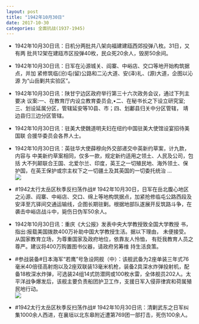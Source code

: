 ```yaml
---
layout: post
title: "1942年10月30日"
date: 2017-10-30
categories: 全面抗战(1937-1945)
---
```


<meta name="referrer" content="no-referrer" />

- 1942年10月30日讯：日机分两批共八架向福建建瓯西郊投弹八枚。31日，又有两 批共12架在建瓯市区投弹40枚，民众死20余人，毁房50余间。 

- 1942年10月30日讯：日军在沁源城关、阎寨、中峪店、交口等地开始构筑据点，并加 紧修筑临(汾)屯(留)公路和二沁大道、安(泽)礼、(源)大道，企图以沁源 为“山岳剿共实验区”。 

- 1942年10月30日讯：陕甘宁边区政府举行第三十六次政务会议，通过下列主要决 议案:一、在教育厅内设立教育委员会,•二、在秘书长之下设立研究室;三、划设延属分区，管辖延安等10县、市；四、划鄘县归关中分区管辖， 靖边县归三边分区管辖。 

- 1942年10月30日讯：驻美大使魏道明夫妇在纽约中国驻美大使馆设宴招待美国联 合援华委员会各界人士。 

- 1942年10月30日讯：英驻华大使薛穆向外交部递交中英新约草案，计九款，内容与 中美新约草案相同，仅多一款，规定新约适用之领土、人民及公司，包括 大不列颠联合王国、北爱尔兰、印度，英王之一切殖民地、海外领土、保 护国，在英王保护或宗主权下之一切疆土及其英国的一切委托统治 ... <br/><img src="https://wx1.sinaimg.cn/large/aca367d8ly1fl0ff2vxspj20c8090dfv.jpg" />

- #1942太行太岳区秋季反扫荡作战# 1942年10月30日，日军在岳北腹心地区之沁源、阎寨、中峪店、交口、绵上等地构筑据点，加紧抢修临屯公路西段及安泽至亢驿间交通运输线，企图长期驻剿。根据地部队遂展开反筑路斗争，在袭击中峪店战斗中，毙伤日伪军50余人。 

- 1942年10月30日讯：重庆《大公报》发表中央大学教授致全国大学教授 书，指出:报载美国拨款400万补助中国大学教授生活。据以下理由， 未便接受。从国家教育立场，为尊重国家及政府地位，依靠友人怜恤， 有贬我教育人员之尊严。建议将400万购置图书仪器，请政府另筹维 持生活良策。 

- #参战装备#日本海军“若鹰”号急设网舰（中）：该舰武备为2座单装三年式76毫米40倍径高射炮以及2座双联装13毫米机枪，装备2具深水炸弹投射机，配备18枚深水炸弹，可选装24组14式防潜网或100枚水雷，全体舰员202人。太平洋战争爆发后，该舰主要负责船团护卫工作，支援日军入侵菲律宾和荷属殖民地行动。 <br/><img src="https://wx3.sinaimg.cn/large/aca367d8ly1fl01iq532gj20dc06t0tg.jpg" />

- #1942太行太岳区秋季反扫荡作战# 1942年10月30日讯：清剿武东之日军纠集1000余人西进，在襄垣以北东皋附近遭第769团一部打击，死伤100余人。 

